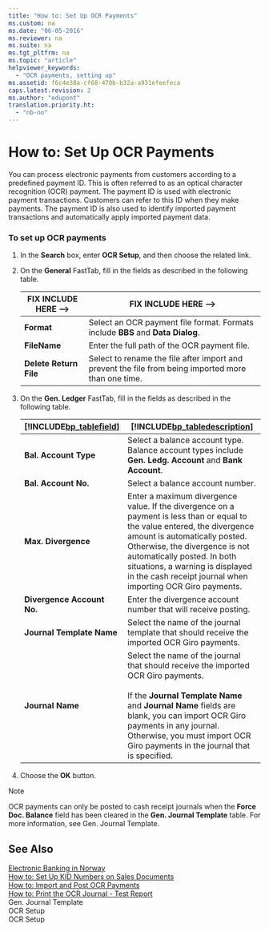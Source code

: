 ```yaml
---
title: "How to: Set Up OCR Payments"
ms.custom: na
ms.date: "06-05-2016"
ms.reviewer: na
ms.suite: na
ms.tgt_pltfrm: na
ms.topic: "article"
helpviewer_keywords: 
  - "OCR payments, setting up"
ms.assetid: f6c4e38a-cf68-470b-b32a-a931efeefeca
caps.latest.revision: 2
ms.author: "edupont"
translation.priority.ht: 
  - "nb-no"
---
```

# How to: Set Up OCR Payments
You can process electronic payments from customers according to a predefined payment ID. This is often referred to as an optical character recognition \(OCR\) payment. The payment ID is used with electronic payment transactions. Customers can refer to this ID when they make payments. The payment ID is also used to identify imported payment transactions and automatically apply imported payment data.  
  
### To set up OCR payments  
  
1.  In the **Search** box, enter **OCR Setup**, and then choose the related link.  
  
2.  On the **General** FastTab, fill in the fields as described in the following table.  
  
    |FIX INCLUDE HERE<!--FIX INCLUDE HERE<!--[!INCLUDE[bp_tablefield](../../ApplicationDesign/includes/bp_tablefield_md.md)] --> -->|FIX INCLUDE HERE<!--FIX INCLUDE HERE<!--[!INCLUDE[bp_tabledescription](../../ApplicationDesign/includes/bp_tabledescription_md.md)] --> -->|  
    |---------------------------------|---------------------------------------|  
    |**Format**|Select an OCR payment file format. Formats include **BBS** and **Data Dialog**.|  
    |**FileName**|Enter the full path of the OCR payment file.|  
    |**Delete Return File**|Select to rename the file after import and prevent the file from being imported more than one time.|  
  
3.  On the **Gen. Ledger** FastTab, fill in the fields as described in the following table.  
  
    |[!INCLUDE[bp_tablefield](../../ApplicationDesign/includes/bp_tablefield_md.md)]|[!INCLUDE[bp_tabledescription](../../ApplicationDesign/includes/bp_tabledescription_md.md)]|  
    |---------------------------------|---------------------------------------|  
    |**Bal. Account Type**|Select a balance account type. Balance account types include **Gen. Ledg. Account** and **Bank Account**.|  
    |**Bal. Account No.**|Select a balance account number.|  
    |**Max. Divergence**|Enter a maximum divergence value. If the divergence on a payment is less than or equal to the value entered, the divergence amount is automatically posted. Otherwise, the divergence is not automatically posted. In both situations, a warning is displayed in the cash receipt journal when importing OCR Giro payments.|  
    |**Divergence Account No.**|Enter the divergence account number that will receive posting.|  
    |**Journal Template Name**|Select the name of the journal template that should receive the imported OCR Giro payments.|  
    |**Journal Name**|Select the name of the journal that should receive the imported OCR Giro payments.<br /><br /> If the **Journal Template Name** and **Journal Name** fields are blank, you can import OCR Giro payments in any journal. Otherwise, you must import OCR Giro payments in the journal that is specified.|  
  
4.  Choose the **OK** button.  
  
> [!NOTE]  
>  OCR payments can only be posted to cash receipt journals when the **Force Doc. Balance** field has been cleared in the **Gen. Journal Template** table. For more information, see Gen. Journal Template.  
  
## See Also  
 [Electronic Banking in Norway](../../LocalFunctionalityForMicrosoftDynamicsNav2016/Norway/electronic-banking-in-norway.md)   
 [How to: Set Up KID Numbers on Sales Documents](../../LocalFunctionalityForMicrosoftDynamicsNav2016/Norway/how-to-set-up-kid-numbers-on-sales-documents.md)   
 [How to: Import and Post OCR Payments](../../LocalFunctionalityForMicrosoftDynamicsNav2016/Norway/how-to-import-and-post-ocr-payments.md)   
 [How to: Print the OCR Journal \- Test Report](../../LocalFunctionalityForMicrosoftDynamicsNav2016/Norway/how-to-print-the-ocr-journal-test-report.md)   
 Gen. Journal Template   
 OCR Setup   
 OCR Setup